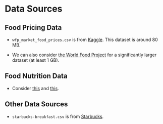 # Data Sources

## Food Pricing Data
 - `wfp_market_food_prices.csv` is from [Kaggle](https://www.kaggle.com/jboysen/global-food-prices). This dataset is around 80 MB.

 - We can also consider [the World Food
   Project](https://public.opendatasoft.com/explore/dataset/global-food-prices-database-wfp/table/?sort=period)
   for a significantly larger dataset (at least 1 GB).

## Food Nutrition Data

 - Consider
   [this](https://catalog.data.gov/dataset/mypyramid-food-raw-data-f9ed6) and
   [this](https://data.world/adamhelsinger/food-nutrition-information).

## Other Data Sources
 - `starbucks-breakfast.csv` is from [Starbucks](https://www.starbucks.com/menu/catalog/nutrition?food=hot-breakfast#view_control=nutrition).

